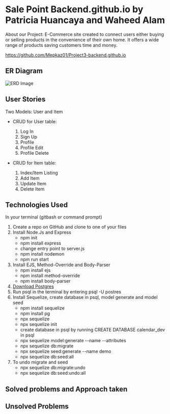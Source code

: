 # Sale Point Backend.github.io by Patricia Huancaya and Waheed Alam

About our Project: E-Commerce site created to connect users either buying or selling products in the convenience of their own home. It offers a wide range of products saving customers time and money. 

https://github.com/Mepkaz01/Project3-backend.github.io

## ER Diagram

![ERD Image](https://user-images.githubusercontent.com/82845234/122682128-ac098680-d1c5-11eb-9c48-fdc8b2e79780.png)


## User Stories

Two Models: User and Item
* CRUD for User table:
  1) Log In
  2) Sign Up
  3) Profile
  4) Profile Edit
  5) Profile Delete

* CRUD for Item table:
  1) Index/Item Listing
  2) Add Item
  3) Update Item
  4) Delete Item

## Technologies Used

In your terminal (gitbash or command prompt)
1) Create a repo on GitHub and clone to one of your files
2) Install Node.Js and Express
    * npm init
    * npm install express
    * change entry point to server.js
    * npm install nodemon
    * npm run start
3) Install EJS, Method-Override and Body-Parser
    * npm install ejs
    * npm install method-override
    * npm install body-parser
4) [Download Postgres](https://www.postgresql.org/download/)
5) Run psql in the terminal by entering psql -U postres
6) Install Sequelize, create database in psql, model generate and model seed
    * npm install sequelize
    * npm install pg 
    * npx sequelize
    * npx sequelize init
    * create database in psql by running CREATE DATABASE calendar_dev in psql
    * npx sequelize model:generate --name --attributes
    * npx sequelize db:migrate
    * npx sequelize seed:generate --name demo
    * npx sequelize db:seed:all
7) To undo migrate and seed
    * npx sequelize db:migrate:undo
    * npx sequelize db:seed:undo:all

## Solved problems and Approach taken

## Unsolved Problems


